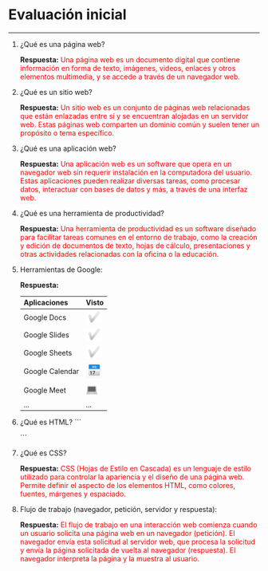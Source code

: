 # Evaluación inicial
________________________

1. ¿Qué es una página web?

   **Respuesta:** <span style="color:red">Una página web es un documento digital que contiene información en forma de texto, imágenes, videos, enlaces y otros elementos multimedia, y se accede a través de un navegador web.</span>

2. ¿Qué es un sitio web?

   **Respuesta:** <span style="color:red">Un sitio web es un conjunto de páginas web relacionadas que están enlazadas entre sí y se encuentran alojadas en un servidor web. Estas páginas web comparten un dominio común y suelen tener un propósito o tema específico.</span>

3. ¿Qué es una aplicación web?

   **Respuesta:** <span style="color:red">Una aplicación web es un software que opera en un navegador web sin requerir instalación en la computadora del usuario. Estas aplicaciones pueden realizar diversas tareas, como procesar datos, interactuar con bases de datos y más, a través de una interfaz web.</span>

4. ¿Qué es una herramienta de productividad?

   **Respuesta:** <span style="color:red">Una herramienta de productividad es un software diseñado para facilitar tareas comunes en el entorno de trabajo, como la creación y edición de documentos de texto, hojas de cálculo, presentaciones y otras actividades relacionadas con la oficina o la educación.</span>

5. Herramientas de Google:

   **Respuesta:** 

   |Aplicaciones| Visto|
   |------------|------|
   |Google Docs|![Tick](https://github.com/MerinoVic115/SMX2-M8UF1A2/blob/main/Captura%20de%20pantalla%202023-09-29%20160012.png "Tick")|
   |Google Slides|![Tick](https://github.com/MerinoVic115/SMX2-M8UF1A2/blob/main/Captura%20de%20pantalla%202023-09-29%20160012.png "Tick")|
   |Google Sheets|![Tick](https://github.com/MerinoVic115/SMX2-M8UF1A2/blob/main/Captura%20de%20pantalla%202023-09-29%20160012.png "Tick")|
   |Google Calendar|![Calendario](https://github.com/MerinoVic115/SMX2-M8UF1A2/blob/main/2.png "Calendario")|
   |Google Meet|![Google Meet](https://github.com/MerinoVic115/SMX2-M8UF1A2/blob/main/3.png "Google Meet")|
   |...|...|

6. ¿Qué es HTML?
  ´´´
   <!DOCTYPE html>
   <html lang="en">
   <head>
        <meta charset="UTF-8">
        <meta http-equiv="X-AU-Compatible" content=IE=edge">
        <meta name="viewport" content"width=device-width, initial-scale=1.0>
    </head>
    <body>

    <body>
    </html>
    ´´´    

7. ¿Qué es CSS?

   **Respuesta:** <span style="color:red">CSS (Hojas de Estilo en Cascada) es un lenguaje de estilo utilizado para controlar la apariencia y el diseño de una página web. Permite definir el aspecto de los elementos HTML, como colores, fuentes, márgenes y espaciado.</span>

8. Flujo de trabajo (navegador, petición, servidor y respuesta):

   **Respuesta:** <span style="color:red">El flujo de trabajo en una interacción web comienza cuando un usuario solicita una página web en un navegador (petición). El navegador envía esta solicitud al servidor web, que procesa la solicitud y envía la página solicitada de vuelta al navegador (respuesta). El navegador interpreta la página y la muestra al usuario.</span>

